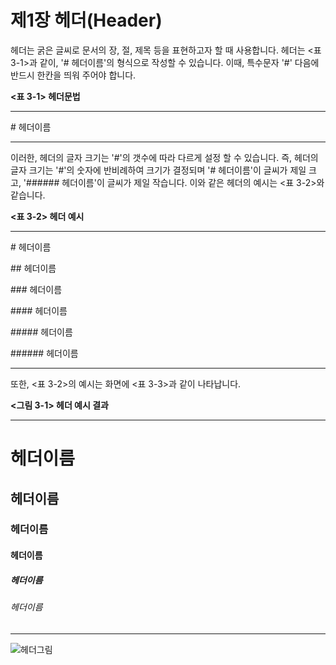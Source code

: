 # 제1장 헤더\(Header\)

헤더는 굵은 글씨로 문서의 장, 절, 제목 등을 표현하고자 할 때 사용합니다. 헤더는 &lt;표 3-1&gt;과 같이, '\# 헤더이름'의 형식으로 작성할 수 있습니다. 이때, 특수문자 '\#' 다음에 반드시 한칸을 띄워 주어야 합니다.

**&lt;표 3-1&gt; 헤더문법**

---

\# 헤더이름

---

이러한, 헤더의 글자 크기는 '\#'의 갯수에 따라 다르게 설정 할 수 있습니다. 즉, 헤더의 글자 크기는 '\#'의 숫자에 반비례하여 크기가 결정되며 '\# 헤더이름'이 글씨가 제일 크고, '\#\#\#\#\#\# 헤더이름'이 글씨가 제일 작습니다. 이와 같은 헤더의 예시는 &lt;표 3-2&gt;와 같습니다.

**&lt;표 3-2&gt; 헤더 예시**

---

\# 헤더이름

\#\# 헤더이름

\#\#\# 헤더이름

\#\#\#\# 헤더이름

\#\#\#\#\# 헤더이름

\#\#\#\#\#\# 헤더이름

---

또한, &lt;표 3-2&gt;의 예시는 화면에 &lt;표 3-3&gt;과 같이 나타납니다.

**&lt;그림 3-1&gt; 헤더 예시 결과**

---

# 헤더이름

## 헤더이름

### 헤더이름

#### 헤더이름

##### 헤더이름

###### 헤더이름

---

![헤더그림](https://github.com/drkdhong/mdmanual/assets/fig3-2.png "header")

